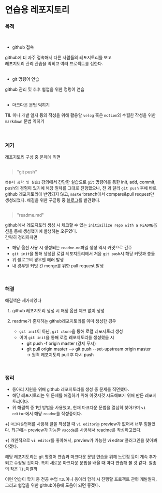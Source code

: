 #  연습용 레포지토리
### 목적
<br>

- github 접속  

github에 더 자주 접속해서 다른 사람들의 레포지토리를 보고  
레포지토리 관리 관습을 익히고 여러 프로젝트를 접한다.  
<br>

- git 명령어 연습  

github 관리 및 추후 협업을 위한 명령어 연습  
<br>

- 마크다운 문법 익히기

TIL 이나 개발 일지 등의 작성을 위해 활용할 `velog` 혹은 `notion`의 수월한 작성을 위한 `markdown` 문법 익히기  
<br><br>

### 계기

레포지토리 구성 중 문제에 직면
<br><br>

>"git push"

`컴퓨터 공학 및 실습1` 강의에서 간단한 실습으로 `git` 명령어를 통한 init, add, commit, push의 경험이 있기에 해당 절차를 그대로 진행했으나, 전 과 달리 `git push` 후에 바로 github 레포지토리에 반영되지 않고, `master`branch에서 compare&pull request만 생성되었다. 해결을 위한 구글링 중 [블로그](https://waaan.tistory.com/13)를 발견했다.
<br><br>

>"readme.md"

github에서 레포지토리 생성 시 체크할 수 있는  `initiailize repo with a README`옵션을 통해 생성했기에 발생하는 오류였다.  
간략히 정리하자면  
- 해당 옵션 사용 시 생성되는 `readme.md`파일 생성 역시 커밋으로 간주
- `git init`을 통해 생성된 로컬 레포지토리에서 처음 `git push`시 해당 커밋과 충돌
- 위 블로그의 경우엔 에러 발생
- 내 경우엔 커밋 간 merge를 위한 pull request 발생
<br>


### 해결
해결책은 세가지였다  
1. github 레포지토리 생성 시 해당 옵션 체크 없이 생성

2. readme가 존재하는 github레포지토리를 이미 생성한 경우
	- `git init`이 아닌, `git clone`을 통해 로컬 레포지토리 생성
	- 이미 `git init`을 통해 로컬 레포지토리를 생성했을 시  
		- git push -f origin master (강제 푸시)  
		- git pull origin master --> git push  --set-upstream origin master  
	-> 원격 레포지토리 pull 후 다시 push
<br>



### 정리 


- 동아리 지원을 위해 github 레포지토리를 생성 중 문제를 직면했다.
- 해당 레포지토리는 위 문제를 해결하기 위해 이것저것 시도해보기 위해 만든 레포지토리이다.
- 위 해결책 중 1번 방법을 사용했고, 현재 마크다운 문법을 열심히 찾아가며 `vi editor`에서 해당 `readme`를 작성중이다.

+) `마크다운`언어를 사용해 글을 작성할 때 `vi editor`는 preview가 없어서 너무 힘들었다. 최근에는 preview가 가능한 `vscode`를 사용해서 readme를 작성하고있다.

+) 개인적으로 `vi editor`를 좋아해서, preview가 가능한 vi editor 플러그인을 찾아봐야겠다.


해당 레포지토리는 git 명령어 연습과 마크다운 문법 연습을 위해 느낀점 등이 계속 추가되고 수정될 것이다. 특히 새로운 마크다운 문법을 배울 때 마다 연습해 볼 것 같다. 일종의 작은 `TIL`이랄까  
 
이런 연습이 학기 중 전공 수업 `TIL`이나 동아리 합격 시 진행할 프로젝트 관련 개발일지, 그리고 협업을 위한 github이용에 도움이 되면 좋겠다.


